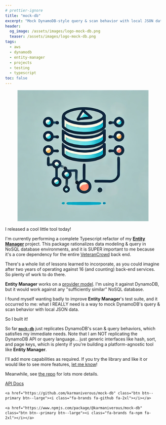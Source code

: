 ```yaml
---
# prettier-ignore
title: "mock-db"
excerpt: "Mock DynamoDB-style query & scan behavior with local JSON data. Or learn to play the guitar, if you think pretty girls REALLY like that kind of thing."
header:
  og_image: /assets/images/logo-mock-db.png
  teaser: /assets/images/logo-mock-db.png
tags:
  - aws
  - dynamodb
  - entity-manager
  - projects
  - testing
  - typescript
toc: false
---
```


<figure class="align-left drop-image">
    <img src="/assets/images/logo-mock-db.png">
</figure>

I released a cool little tool today!

I'm currently performing a complete Typescript refactor of my [**Entity Manager**](https://github.com/karmaniverous/entity-manager) project. This package rationalizes data modeling & query in NoSQL database environments, and it is SUPER important to me because it's a core dependency for the entire [VeteranCrowd](https://veterancrowd.com) back end.

There's a whole list of lessons learned to incorporate, as you could imagine after two years of operating against 16 (and counting) back-end services. So plenty of work to do there.

**Entity Manager** works on a [provider model](https://en.wikipedia.org/wiki/Provider_model). I'm using it against DynamoDB, but it would work against any "sufficiently similar" NoSQL database.

I found myself wanting badly to improve **Entity Manager**'s test suite, and it occurred to me: what I REALLY need is a way to mock DynamoDB's query & scan behavior with local JSON data.

So I built it!

So far [**`mock-db`**](https://github.com/karmaniverous/mock-db) just replicates DynamoDB's scan & query behaviors, which satisfies my immediate needs. Note that I am NOT replicating the DynamoDB API or query language... just generic interfaces like hash, sort, and page keys, which is plenty if you're building a platform-agnostic tool like **Entity Manager**.

I'll add more capabilities as required. If you try the library and like it or would like to see more features, [let me know](https://github.com/karmaniverous/mock-db/discussions)!

Meanwhile, see [the repo](https://github.com/karmaniverous/mock-db) for lots more details.

<div class="button-row--left">
    <a href="https://docs.karmanivero.us/mock-db" class="btn btn--info btn--large">API Docs</a>

    <a href="https://github.com/karmaniverous/mock-db" class="btn btn--primary btn--large"><i class="fa-brands fa-github fa-2xl"></i></a>

    <a href="https://www.npmjs.com/package/@karmaniverous/mock-db" class="btn btn--primary btn--large"><i class="fa-brands fa-npm fa-2xl"></i></a>

</div>

